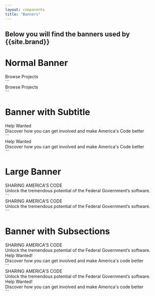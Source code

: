 ```yaml
---
layout: components
title: "Banners"
---
```


## Below you will find the banners used by {{site.brand}}

# Normal Banner
<div class="banner">
  <div class="banner-content">
    <div class="banner-title">Browse Projects</div>
  </div>
</div>
```
<div class="banner">
  <div class="banner-content">
    <div class="banner-title">Browse Projects</div>
  </div>
</div>
```

# Banner with Subtitle
<div class="banner">
  <div class="banner-content">
    <div class="banner-title">Help Wanted</div>
    <div class="banner-subtitle">Discover how you can get involved and make America's Code better</div>
  </div>
</div>
```
<div class="banner">
  <div class="banner-content">
    <div class="banner-title">Help Wanted</div>
    <div class="banner-subtitle">Discover how you can get involved and make America's Code better</div>
  </div>
</div>
```

# Large Banner
<div class="banner large">
  <div class="banner-content">
    <div class="banner-title">SHARING AMERICA'S CODE</div>
    <div class="banner-subtitle">Unlock the tremendous potential of the Federal Government’s software.</div>
  </div>
</div>
```
<div class="banner large">
  <div class="banner-content">
    <div class="banner-title">SHARING AMERICA'S CODE</div>
    <div class="banner-subtitle">Unlock the tremendous potential of the Federal Government’s software.</div>
  </div>
</div>
```

# Banner with Subsections
<div class="banner large">
  <div class="banner-content">
    <div class="banner-title">SHARING AMERICA'S CODE</div>
    <div class="banner-subtitle">Unlock the tremendous potential of the Federal Government’s software.</div>  
    <div class="banner-subsection">
      <div class="banner-subsection-title">Help Wanted!</div>
      <div class="banner-subsection-subtitle">Discover how you can get involved and make America's code better</div>
    </div>
  </div>
</div>
```
<div class="banner large">
  <div class="banner-content">
    <div class="banner-title">SHARING AMERICA'S CODE</div>
    <div class="banner-subtitle">Unlock the tremendous potential of the Federal Government’s software.</div>  
    <div class="banner-subsection">
      <div class="banner-subsection-title">Help Wanted!</div>
      <div class="banner-subsection-subtitle">Discover how you can get involved and make America's code better</div>
    </div>
  </div>
</div>
```
